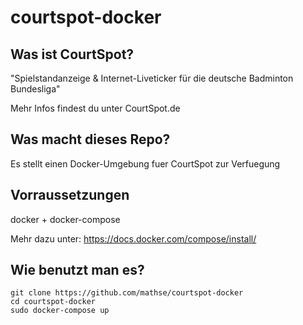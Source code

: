 # courtspot-docker

## Was ist CourtSpot?

"Spielstandanzeige & Internet-Liveticker für die deutsche Badminton Bundesliga"

Mehr Infos findest du unter CourtSpot.de

## Was macht dieses Repo?

Es stellt einen Docker-Umgebung fuer CourtSpot zur Verfuegung

## Vorraussetzungen

docker + docker-compose

Mehr dazu unter:
https://docs.docker.com/compose/install/

## Wie benutzt man es?

    git clone https://github.com/mathse/courtspot-docker
    cd courtspot-docker
    sudo docker-compose up
